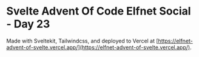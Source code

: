 # Svelte Advent Of Code Elfnet Social - Day 23

Made with Sveltekit, Tailwindcss, and deployed to Vercel at [https://elfnet-advent-of-svelte.vercel.app/](https://elfnet-advent-of-svelte.vercel.app/).
